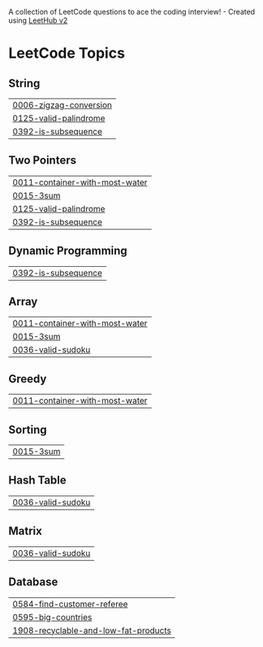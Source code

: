 A collection of LeetCode questions to ace the coding interview! - Created using [LeetHub v2](https://github.com/arunbhardwaj/LeetHub-2.0)
<!---LeetCode Topics Start-->
# LeetCode Topics
## String
|  |
| ------- |
| [0006-zigzag-conversion](https://github.com/SumitGupta016/LeetCode-Solutions/tree/master/0006-zigzag-conversion) |
| [0125-valid-palindrome](https://github.com/SumitGupta016/LeetCode-Solutions/tree/master/0125-valid-palindrome) |
| [0392-is-subsequence](https://github.com/SumitGupta016/LeetCode-Solutions/tree/master/0392-is-subsequence) |
## Two Pointers
|  |
| ------- |
| [0011-container-with-most-water](https://github.com/SumitGupta016/LeetCode-Solutions/tree/master/0011-container-with-most-water) |
| [0015-3sum](https://github.com/SumitGupta016/LeetCode-Solutions/tree/master/0015-3sum) |
| [0125-valid-palindrome](https://github.com/SumitGupta016/LeetCode-Solutions/tree/master/0125-valid-palindrome) |
| [0392-is-subsequence](https://github.com/SumitGupta016/LeetCode-Solutions/tree/master/0392-is-subsequence) |
## Dynamic Programming
|  |
| ------- |
| [0392-is-subsequence](https://github.com/SumitGupta016/LeetCode-Solutions/tree/master/0392-is-subsequence) |
## Array
|  |
| ------- |
| [0011-container-with-most-water](https://github.com/SumitGupta016/LeetCode-Solutions/tree/master/0011-container-with-most-water) |
| [0015-3sum](https://github.com/SumitGupta016/LeetCode-Solutions/tree/master/0015-3sum) |
| [0036-valid-sudoku](https://github.com/SumitGupta016/LeetCode-Solutions/tree/master/0036-valid-sudoku) |
## Greedy
|  |
| ------- |
| [0011-container-with-most-water](https://github.com/SumitGupta016/LeetCode-Solutions/tree/master/0011-container-with-most-water) |
## Sorting
|  |
| ------- |
| [0015-3sum](https://github.com/SumitGupta016/LeetCode-Solutions/tree/master/0015-3sum) |
## Hash Table
|  |
| ------- |
| [0036-valid-sudoku](https://github.com/SumitGupta016/LeetCode-Solutions/tree/master/0036-valid-sudoku) |
## Matrix
|  |
| ------- |
| [0036-valid-sudoku](https://github.com/SumitGupta016/LeetCode-Solutions/tree/master/0036-valid-sudoku) |
## Database
|  |
| ------- |
| [0584-find-customer-referee](https://github.com/SumitGupta016/LeetCode-Solutions/tree/master/0584-find-customer-referee) |
| [0595-big-countries](https://github.com/SumitGupta016/LeetCode-Solutions/tree/master/0595-big-countries) |
| [1908-recyclable-and-low-fat-products](https://github.com/SumitGupta016/LeetCode-Solutions/tree/master/1908-recyclable-and-low-fat-products) |
<!---LeetCode Topics End-->